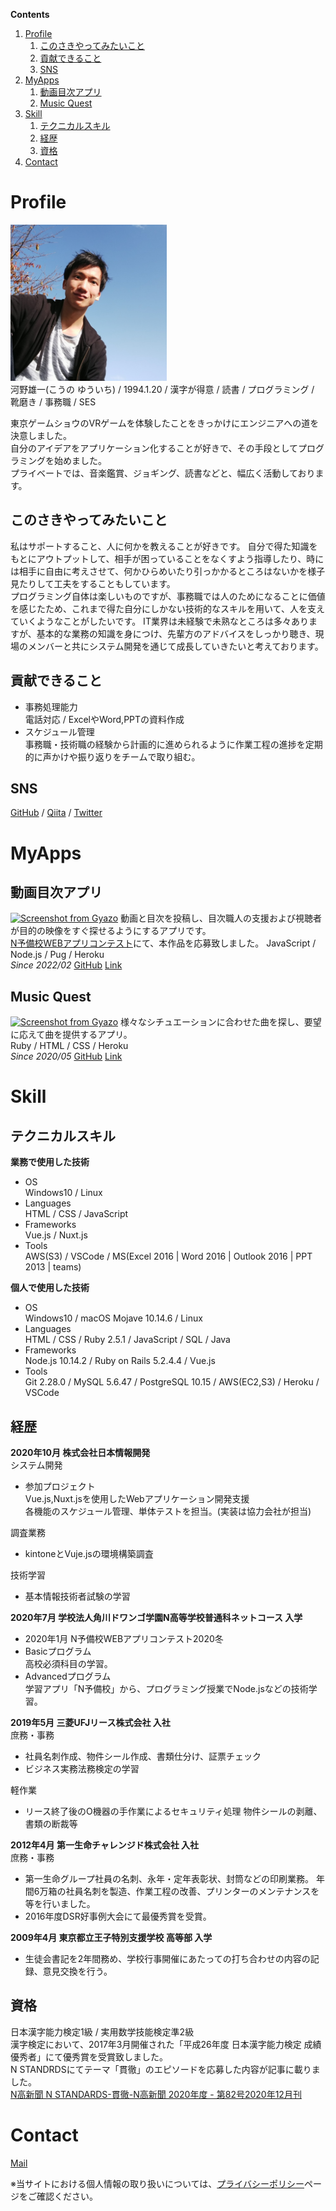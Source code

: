 <head>
<!-- Global site tag (gtag.js) - Google Analytics -->
<script async src="https://www.googletagmanager.com/gtag/js?id=G-TGVBDHLDV3"></script>
<script>
  window.dataLayer = window.dataLayer || [];
  function gtag(){dataLayer.push(arguments);}
  gtag('js', new Date());

  gtag('config', 'G-TGVBDHLDV3');
</script>
</head>

**Contents**
<!-- @import "[TOC]" {cmd="toc" depthFrom=1 depthTo=6 orderedList=true} -->

<!-- code_chunk_output -->

1. [Profile](#profile)
    1. [このさきやってみたいこと](#このさきやってみたいこと)
    2. [貢献できること](#貢献できること)
    3. [SNS](#sns)
2. [MyApps](#myapps)
    1. [動画目次アプリ](#動画目次アプリ)
    2. [Music Quest](#music-quest)
3. [Skill](#skill)
    1. [テクニカルスキル](#テクニカルスキル)
    2. [経歴](#経歴)
    3. [資格](#資格)
4. [Contact](#contact)

<!-- /code_chunk_output -->

# Profile  
<img src="T0HTW2RH7-U017Q26GRLH-efd1dac535e4-512.jpeg" width="250px" height="250px"><br>
河野雄一(こうの ゆういち) / 1994.1.20 / 漢字が得意 / 読書 / プログラミング / 靴磨き / 事務職 / SES  

東京ゲームショウのVRゲームを体験したことをきっかけにエンジニアへの道を決意しました。  
自分のアイデアをアプリケーション化することが好きで、その手段としてプログラミングを始めました。  
プライベートでは、音楽鑑賞、ジョギング、読書などと、幅広く活動しております。  

## このさきやってみたいこと  
私はサポートすること、人に何かを教えることが好きです。
自分で得た知識をもとにアウトプットして、相手が困っていることをなくすよう指導したり、時には相手に自由に考えさせて、何かひらめいたり引っかかるところはないかを様子見たりして工夫をすることもしています。  
プログラミング自体は楽しいものですが、事務職では人のためになることに価値を感じたため、これまで得た自分にしかない技術的なスキルを用いて、人を支えていくようなことがしたいです。
IT業界は未経験で未熟なところは多々ありますが、基本的な業務の知識を身につけ、先輩方のアドバイスをしっかり聴き、現場のメンバーと共にシステム開発を通じて成長していきたいと考えております。  

## 貢献できること
- 事務処理能力  
電話対応 / ExcelやWord,PPTの資料作成
- スケジュール管理  
事務職・技術職の経験から計画的に進められるように作業工程の進捗を定期的に声かけや振り返りをチームで取り組む。

## SNS
[GitHub](https://github.com/yuichisan171) / [Qiita](https://qiita.com/yuichisasn65) / [Twitter](https://twitter.com/yuichisan171)

# MyApps
## 動画目次アプリ
[![Screenshot from Gyazo](https://gyazo.com/57bba5e009b4c9b66a05afd948f16b1c/raw)](https://gyazo.com/57bba5e009b4c9b66a05afd948f16b1c)
動画と目次を投稿し、目次職人の支援および視聴者が目的の映像をすぐ探せるようにするアプリです。  
[N予備校WEBアプリコンテスト](https://progedu.github.io/webappcontest/2020/winter/entry/index.html)にて、本作品を応募致しました。
JavaScript / Node.js / Pug / Heroku  
_Since 2022/02_ [GitHub](https://github.com/yuichisan171/douga-mokuji) [Link](https://arcane-depths-59921.herokuapp.com/posts)

## Music Quest
[![Screenshot from Gyazo](https://gyazo.com/2869dfe205711fbd7e0ddea759074dcb/raw)](https://gyazo.com/2869dfe205711fbd7e0ddea759074dcb)
様々なシチュエーションに合わせた曲を探し、要望に応えて曲を提供するアプリ。  
Ruby / HTML / CSS / Heroku  
_Since 2020/05_ [GitHub](https://github.com/yuichisan171/musicquest) [Link](https://musicquest.herokuapp.com/)

# Skill

## テクニカルスキル

**業務で使用した技術**
- OS  
Windows10 / Linux
- Languages  
HTML / CSS / JavaScript
- Frameworks  
Vue.js / Nuxt.js
- Tools  
AWS(S3) / VSCode / MS(Excel 2016 | Word 2016 | Outlook 2016 | PPT 2013 | teams)

**個人で使用した技術**

- OS  
Windows10 / macOS Mojave 10.14.6 / Linux
- Languages  
HTML / CSS / Ruby 2.5.1 / JavaScript / SQL / Java
- Frameworks  
Node.js 10.14.2 / Ruby on Rails 5.2.4.4 / Vue.js
- Tools  
Git 2.28.0 / MySQL 5.6.47 / PostgreSQL 10.15 / AWS(EC2,S3) / Heroku / VSCode  

## 経歴

**2020年10月 株式会社日本情報開発**  
システム開発  

- 参加プロジェクト  
Vue.js,Nuxt.jsを使用したWebアプリケーション開発支援  
各機能のスケジュール管理、単体テストを担当。(実装は協力会社が担当)

調査業務  
- kintoneとVuje.jsの環境構築調査

技術学習  
- 基本情報技術者試験の学習


**2020年7月 学校法人角川ドワンゴ学園N高等学校普通科ネットコース 入学**  
- 2020年1月 N予備校WEBアプリコンテスト2020冬
- Basicプログラム  
高校必須科目の学習。
- Advancedプログラム  
学習アプリ「N予備校」から、プログラミング授業でNode.jsなどの技術学習。

**2019年5月 三菱UFJリース株式会社 入社**  
庶務・事務  
- 社員名刺作成、物件シール作成、書類仕分け、証票チェック
- ビジネス実務法務検定の学習

軽作業  
- リース終了後のO機器の手作業によるセキュリティ処理
物件シールの剥離、書類の断裁等

**2012年4月 第一生命チャレンジド株式会社 入社**  
庶務・事務  
- 第一生命グループ社員の名刺、永年・定年表彰状、封筒などの印刷業務。
 年間6万箱の社員名刺を製造、作業工程の改善、プリンターのメンテナンスを等を行いました。
- 2016年度DSR好事例大会にて最優秀賞を受賞。

**2009年4月 東京都立王子特別支援学校 高等部 入学**  
- 生徒会書記を2年間務め、学校行事開催にあたっての打ち合わせの内容の記録、意見交換を行う。

## 資格
日本漢字能力検定1級 / 実用数学技能検定準2級  
漢字検定において、2017年3月開催された「平成26年度 日本漢字能力検定 成績優秀者」にて優秀賞を受賞致しました。  
N STANDRDSにてテーマ「貫徹」のエピソードを応募した内容が記事に載りました。  
[N高新聞 N STANDARDS-貫徹-N高新聞 2020年度 - 第82号2020年12月刊](https://sites.google.com/nnn.ed.jp/n-newspaper2019/%E7%AC%AC82%E5%8F%B72020%E5%B9%B412%E6%9C%88%E5%88%8A?pli=1&authuser=2#h.h84ebi89n3hj)

# Contact
[Mail](mailto:yuuichi_20n2100080@nnn.ed.jp)

※当サイトにおける個人情報の取り扱いについては、[プライバシーポリシー](./about.md)ページをご確認ください。